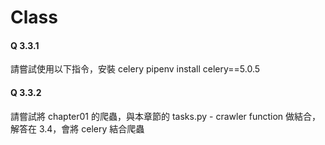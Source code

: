 # Class

#### Q 3.3.1 
請嘗試使用以下指令，安裝 celery
    pipenv install celery==5.0.5

#### Q 3.3.2 
請嘗試將 chapter01 的爬蟲，與本章節的 tasks.py - crawler function 做結合，解答在 3.4，會將 celery 結合爬蟲
